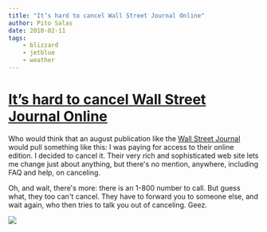 ```yaml
---
title: "It’s hard to cancel Wall Street Journal Online"
author: Pito Salas
date: 2010-02-11
tags:
    - blizzard
    - jetblue
    - weather
---
```

# [It’s hard to cancel Wall Street Journal Online](None)




Who would think that an august publication like the [Wall Street
Journal](<http://www.wsj.com>) would pull something like this: I was paying
for access to their online edition. I decided to cancel it. Their very rich
and sophisticated web site lets me change just about anything, but there's no
mention, anywhere, including FAQ and help, on canceling.

Oh, and wait, there's more: there is an 1-800 number to call. But guess what,
they too can't cancel. They have to forward you to someone else, and wait
again, who then tries to talk you out of canceling. Geez.

![](https://i0.wp.com/img.zemanta.com/pixy.gif?w=584)


